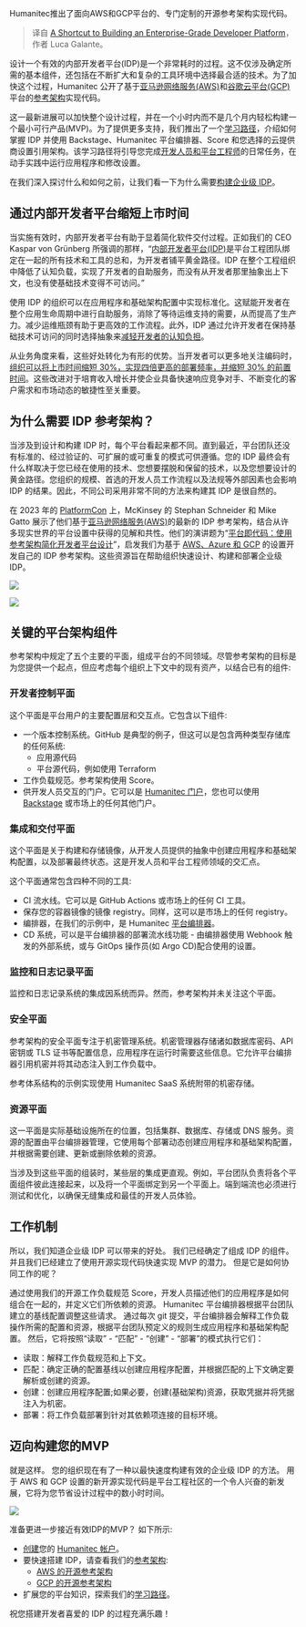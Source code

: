 <!--
title: 快速建立企业级开发者平台
cover: https://cdn.thenewstack.io/media/2023/11/c3ba43c6-shortcut-1024x573.jpg
-->

Humanitec推出了面向AWS和GCP平台的、专门定制的开源参考架构实现代码。

> 译自 [A Shortcut to Building an Enterprise-Grade Developer Platform](https://thenewstack.io/a-shortcut-to-building-an-enterprise-grade-developer-platform/)，作者 Luca Galante。

设计一个有效的内部开发者平台(IDP)是一个非常耗时的过程。这不仅涉及确定所需的基本组件，还包括在不断扩大和复杂的工具环境中选择最合适的技术。为了加快这个过程，Humanitec 公开了基于[亚马逊网络服务(AWS)](https://github.com/humanitec-architecture/reference-architecture-aws)和[谷歌云平台(GCP)](https://github.com/humanitec-architecture/reference-architecture-gcp)平台的[参考架构](https://thenewstack.io/build-your-idp-at-light-speed-with-a-platform-reference-architecture/)实现代码。

这一最新进展可以加快整个设计过程，并在一个小时内而不是几个月内轻松构建一个最小可行产品(MVP)。为了提供更多支持，我们推出了一个[学习路径](https://developer.humanitec.com/training/master-your-internal-developer-platform/introduction/)，介绍如何掌握 IDP 并使用 Backstage、Humanitec 平台编排器、Score 和您选择的云提供商设置引用架构。该学习路径将引导您完成[开发人员和平台工程师](https://thenewstack.io/platform-engineering-benefits-developers-and-companies-too/)的日常任务，在动手实践中运行应用程序和修改设置。

在我们深入探讨什么和如何之前，让我们看一下为什么需要[构建企业级 IDP](https://thenewstack.io/heres-one-golden-path-to-build-an-mvp-enterprise-idp/)。

## 通过内部开发者平台缩短上市时间

当实施有效时，内部开发者平台有助于显着简化软件交付过程。正如我们的 CEO Kaspar von Grünberg 所强调的那样，“[内部开发者平台(IDP)](https://humanitec.com/blog/what-is-an-internal-developer-platform)是平台工程团队绑定在一起的所有技术和工具的总和，为开发者铺平黄金路径。IDP 在整个工程组织中降低了认知负载，实现了开发者的自助服务，而没有从开发者那里抽象出上下文，也没有使基础技术变得不可访问。”

使用 IDP 的组织可以在应用程序和基础架构配置中实现标准化。这赋能开发者在整个应用生命周期中进行自助服务，消除了等待运维支持的需要，从而提高了生产力。减少运维瓶颈有助于更高效的工作流程。此外，IDP 通过允许开发者在保持基础技术可访问的同时选择抽象来[减轻开发者的认知负担](https://thenewstack.io/cyberark-decreases-cognitive-load-with-platform-engineering/)。

从业务角度来看，这些好处转化为有形的优势。当开发者可以更多地关注编码时，[组织可以将上市时间缩短 30%，实现四倍更高的部署频率，并缩短 30% 的前置时间](https://humanitec.com/why-humanitec？)。这些改进对于培育收入增长并使企业具备快速响应竞争对手、不断变化的客户需求和市场动态的敏捷性至关重要。

## 为什么需要 IDP 参考架构？

当涉及到设计和构建 IDP 时，每个平台看起来都不同。直到最近，平台团队还没有标准的、经过验证的、可扩展的或可重复的模式可供遵循。您的 IDP 最终会有什么样取决于您已经在使用的技术、您想要摆脱和保留的技术，以及您想要设计的黄金路径。您组织的规模、首选的开发人员工作流程以及法规等外部因素也会影响 IDP 的结果。因此，不同公司采用非常不同的方法来构建其 IDP 是很自然的。

在 2023 年的 [PlatformCon](https://platformcon.com/) 上，McKinsey 的 Stephan Schneider 和 Mike Gatto 展示了他们基于[亚马逊网络服务(AWS)](https://aws.amazon.com/？utm_content=inline-mention)的最新的 IDP 参考架构，结合从许多现实世界的平台设置中获得的见解和共性。他们的演讲题为“[平台即代码：使用参考架构简化开发者平台设计](https://www.youtube.com/watch？v=AimSwK8Mw-U)”，启发我们为基于 [AWS、Azure 和 GCP](https://humanitec.com/reference-architectures) 的设置开发自己的 IDP 参考架构。这些资源旨在帮助组织快速设计、构建和部署企业级 IDP。

![](https://cdn.thenewstack.io/media/2023/11/b0088e77-aws1.jpg)

![](https://cdn.thenewstack.io/media/2023/11/603ba0f0-gcp1.jpg)

## 关键的平台架构组件

参考架构中规定了五个主要的平面，组成平台的不同领域。尽管参考架构的目标是为您提供一个起点，但应考虑每个组织上下文中的现有资产，以结合已有的组件:

### 开发者控制平面

这个平面是平台用户的主要配置层和交互点。它包含以下组件:

- 一个版本控制系统。GitHub 是典型的例子，但这可以是包含两种类型存储库的任何系统:
  - 应用源代码
  - 平台源代码，例如使用 Terraform
- 工作负载规范。参考架构使用 Score。
- 供开发人员交互的门户。它可以是 [Humanitec 门户](https://humanitec.com/products/portal)，您也可以使用 [Backstage](https://humanitec.com/blog/humanitec-vs-backstage-friends-or-foes) 或市场上的任何其他门户。

### 集成和交付平面

这个平面是关于构建和存储镜像，从开发人员提供的抽象中创建应用程序和基础架构配置，以及部署最终状态。这是开发人员和平台工程师领域的交汇点。

这个平面通常包含四种不同的工具:

- CI 流水线。它可以是 GitHub Actions 或市场上的任何 CI 工具。
- 保存您的容器镜像的镜像 registry。同样，这可以是市场上的任何 registry。
- 编排器，在我们的示例中，是 Humanitec [平台编排器](https://humanitec.com/products/platform-orchestrator)。
- CD 系统，可以是平台编排器的部署流水线功能 - 由编排器使用 Webhook 触发的外部系统，或与 GitOps 操作员(如 Argo CD)配合使用的设置。

### 监控和日志记录平面

监控和日志记录系统的集成因系统而异。然而，参考架构并未关注这个平面。

### 安全平面

参考架构的安全平面专注于机密管理系统。机密管理器存储诸如数据库密码、API 密钥或 TLS 证书等配置信息，应用程序在运行时需要这些信息。它允许平台编排器引用机密并将其动态注入到工作负载中。

参考体系结构的示例实现使用 Humanitec SaaS 系统附带的机密存储。

### 资源平面

这一平面是实际基础设施所在的位置，包括集群、数据库、存储或 DNS 服务。资源的配置由平台编排器管理，它使用每个部署动态创建应用程序和基础架构配置，并根据需要创建、更新或删除依赖的资源。

当涉及到这些平面的组装时，某些层的集成更直观。例如，平台团队负责将各个平面组件彼此连接起来，以及将一个平面绑定到另一个平面上。端到端流也必须进行测试和优化，以确保无缝集成和最佳的开发人员体验。

## 工作机制

所以，我们知道企业级 IDP 可以带来的好处。 我们已经确定了组成 IDP 的组件。 并且我们已经建立了使用开源实现代码快速实现 MVP 的潜力。 但是它是如何协同工作的呢？

通过使用我们的开源工作负载规范 Score，开发人员描述他们的应用程序是如何组合在一起的，并定义它们所依赖的资源。 Humanitec 平台编排器根据平台团队建立的基线配置调整这些请求。 通过每次 git 提交，平台编排器会解释工作负载操作所需的配置和资源，根据平台团队预定义的规则生成应用程序和基础架构配置。 然后，它将按照“读取” - “匹配” - “创建” - “部署”的模式执行它们：

- 读取：解释工作负载规范和上下文。
- 匹配：确定正确的配置基线以创建应用程序配置，并根据匹配的上下文确定要解析或创建的资源。
- 创建：创建应用程序配置;如果必要，创建(基础架构)资源，获取凭据并将凭据注入为机密。
- 部署：将工作负载部署到针对其依赖项连接的目标环境。

## 迈向构建您的MVP

就是这样。 您的组织现在有了一种以最快速度构建有效的企业级 IDP 的方法。 用于 AWS 和 GCP 设置的新开源实现代码是平台工程社区的一个令人兴奋的新发展，它将为您节省设计过程中的数小时时间。

![](https://cdn.thenewstack.io/media/2023/11/243b8eaf-image2.png)

准备更进一步接近有效IDP的MVP？ 如下所示:

- [创建](https://humanitec.com/free-trial)您的 [Humanitec 帐户](https://humanitec.com/free-trial)。
- 要快速搭建 IDP，请查看我们的[参考架构](https://github.com/humanitec-architecture):
  - [AWS 的开源参考架构](https://github.com/humanitec-architecture/reference-architecture-aws)
  - [GCP 的开源参考架构](https://github.com/humanitec-architecture/reference-architecture-gcp)
- 扩展您的平台知识，探索我们的[学习路径](https://developer.humanitec.com/training/master-your-internal-developer-platform/introduction/)。

祝您搭建开发者喜爱的 IDP 的过程充满乐趣！
